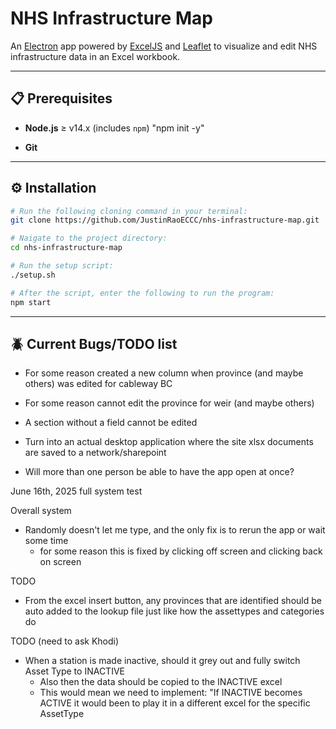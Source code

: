# NHS Infrastructure Map

An [Electron](https://www.electronjs.org/) app powered by [ExcelJS](https://github.com/exceljs/exceljs) and [Leaflet](https://leafletjs.com/) to visualize and edit NHS infrastructure data in an Excel workbook.

---

## 📋 Prerequisites

- **Node.js** ≥ v14.x (includes `npm`)
    "npm init -y"

- **Git**

---

## ⚙️ Installation

```bash
# Run the following cloning command in your terminal:
git clone https://github.com/JustinRaoECCC/nhs-infrastructure-map.git

# Naigate to the project directory:
cd nhs-infrastructure-map

# Run the setup script:
./setup.sh

# After the script, enter the following to run the program:
npm start
```

---

## 🪲 Current Bugs/TODO list

- For some reason created a new column when province (and maybe others) was edited for cableway BC
- For some reason cannot edit the province for weir (and maybe others)
- A section without a field cannot be edited

- Turn into an actual desktop application where the site xlsx documents are saved to a network/sharepoint
- Will more than one person be able to have the app open at once?


June 16th, 2025 full system test



Overall system
- Randomly doesn't let me type, and the only fix is to rerun the app or wait some time
    - for some reason this is fixed by clicking off screen and clicking back on screen

TODO
- From the excel insert button, any provinces that are identified should be auto added to the lookup file just like how the assettypes and categories do



TODO (need to ask Khodi)
- When a station is made inactive, should it grey out and fully switch Asset Type to INACTIVE
    - Also then the data should be copied to the INACTIVE excel
    - This would mean we need to implement: "If INACTIVE becomes ACTIVE it would been to play it in a different excel for the specific AssetType